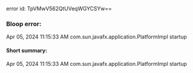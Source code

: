 error id: TpVMwV562QtUVeqWGYCSYw==
### Bloop error:

Apr 05, 2024 11:15:33 AM com.sun.javafx.application.PlatformImpl startup
#### Short summary: 

Apr 05, 2024 11:15:33 AM com.sun.javafx.application.PlatformImpl startup